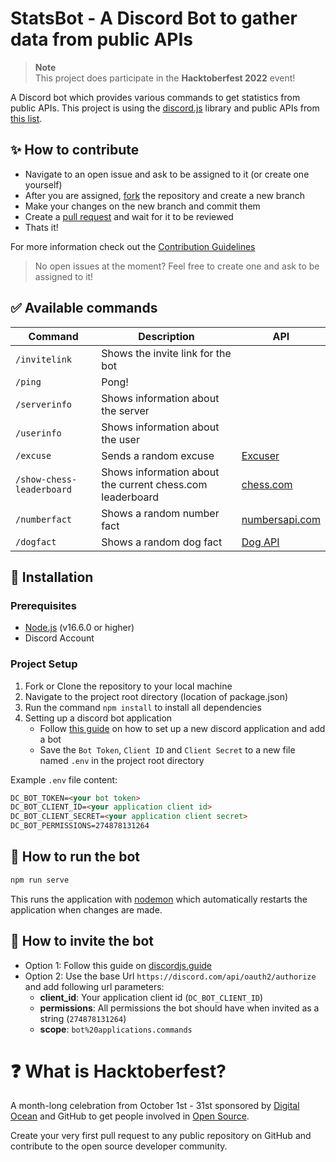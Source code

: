 # StatsBot - A Discord Bot to gather data from public APIs

> **Note** <br>
> This project does participate in the **Hacktoberfest 2022** event! 

A Discord bot which provides various commands to get statistics from public APIs. This project is using the [discord.js](https://discord.js.org/) library and public APIs from [this list](https://github.com/public-apis/public-apis).

## :sparkles: How to contribute

- Navigate to an open issue and ask to be assigned to it (or create one yourself)
- After you are assigned, [fork](https://docs.github.com/en/get-started/quickstart/fork-a-repo) the repository and create a new branch
- Make your changes on the new branch and commit them
- Create a [pull request](https://docs.github.com/en/pull-requests/collaborating-with-pull-requests/proposing-changes-to-your-work-with-pull-requests/creating-a-pull-request) and wait for it to be reviewed
- Thats it! 

For more information check out the [Contribution Guidelines](CONTRIBUTING.md)

> No open issues at the moment? Feel free to create one and ask to be assigned to it!

## :white_check_mark: Available commands

<!-- markdown table -->
| Command                   | Description                                               | API                                                             |
| ------------------------- | --------------------------------------------------------- | --------------------------------------------------------------- |
| `/invitelink`             | Shows the invite link for the bot                         |                                                                 |
| `/ping`                   | Pong!                                                     |                                                                 |
| `/serverinfo`             | Shows information about the server                        |                                                                 |
| `/userinfo`               | Shows information about the user                          |                                                                 |
| `/excuse`                 | Sends a random excuse                                     | [Excuser](https://excuser.herokuapp.com/)                       |
| `/show-chess-leaderboard` | Shows information about the current chess.com leaderboard | [chess.com](https://www.chess.com/news/view/published-data-api) |
| `/numberfact` | Shows a random number fact | [numbersapi.com](http://numbersapi.com/) |
| `/dogfact`                | Shows a random dog fact                                   | [Dog API](http://dog-api.kinduff.com/api/facts)                 |

## :wrench: Installation

### Prerequisites

- [Node.js](https://nodejs.org/en/download/) (v16.6.0 or higher)
- Discord Account 


### Project Setup

1. Fork or Clone the repository to your local machine 
2. Navigate to the project root directory (location of package.json)
3. Run the command `npm install` to install all dependencies
4. Setting up a discord bot application
   - Follow [this guide](https://discordjs.guide/preparations/setting-up-a-bot-application.html) on how to set up a new discord application and add a bot
   - Save the `Bot Token`, `Client ID` and `Client Secret` to a new file named `.env` in the project root directory

Example `.env` file content:

```html
DC_BOT_TOKEN=<your bot token>
DC_BOT_CLIENT_ID=<your application client id>
DC_BOT_CLIENT_SECRET=<your application client secret>
DC_BOT_PERMISSIONS=274878131264
```


## :rocket: How to run the bot

```sh
npm run serve
```

This runs the application with [nodemon](https://www.npmjs.com/package/nodemon) which automatically restarts the application when changes are made.


## :link: How to invite the bot

- Option 1: Follow this guide on [discordjs.guide](https://discordjs.guide/preparations/adding-your-bot-to-servers.html)
- Option 2: Use the base Url `https://discord.com/api/oauth2/authorize` and add following url parameters:
  - **client_id**: Your application client id (`DC_BOT_CLIENT_ID`)
  - **permissions**: All permissions the bot should have when invited as a string (`274878131264`)
  - **scope**: `bot%20applications.commands`


# :question: What is Hacktoberfest?

A month-long celebration from October 1st - 31st sponsored by [Digital Ocean](https://hacktoberfest.com/) and GitHub to get people involved in [Open Source](https://github.com/open-source).

Create your very first pull request to any public repository on GitHub and contribute to the open source developer community.

